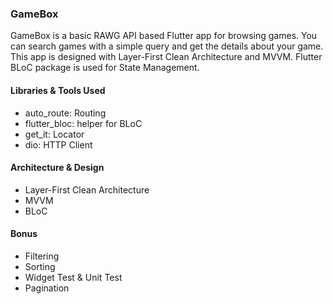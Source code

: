 ### GameBox
 GameBox is a basic RAWG API based Flutter app for browsing games. You can search games with a simple query and get the details about your game. This app is designed with Layer-First Clean Architecture and MVVM. Flutter BLoC package is used for State Management.
 
#### Libraries & Tools Used
 - auto_route: Routing
 - flutter_bloc: helper for BLoC
 - get_it: Locator
 - dio: HTTP Client


#### Architecture & Design
- Layer-First Clean Architecture 
- MVVM
- BLoC


#### Bonus
- Filtering
- Sorting
- Widget Test & Unit Test
- Pagination